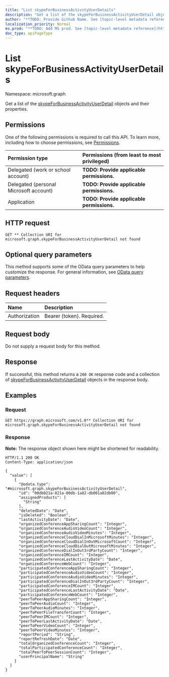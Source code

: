 ```yaml
---
title: "List skypeForBusinessActivityUserDetails"
description: "Get a list of the skypeForBusinessActivityUserDetail objects and their properties."
author: "**TODO: Provide Github Name. See [topic-level metadata reference](https://msgo.azurewebsites.net/add/document/guidelines/metadata.html#topic-level-metadata)**"
localization_priority: Normal
ms.prod: "**TODO: Add MS prod. See [topic-level metadata reference](https://msgo.azurewebsites.net/add/document/guidelines/metadata.html#topic-level-metadata)**"
doc_type: apiPageType
---
```


# List skypeForBusinessActivityUserDetails
Namespace: microsoft.graph



Get a list of the [skypeForBusinessActivityUserDetail](../resources/skypeforbusinessactivityuserdetail.md) objects and their properties.

## Permissions
One of the following permissions is required to call this API. To learn more, including how to choose permissions, see [Permissions](/graph/permissions-reference).

|Permission type|Permissions (from least to most privileged)|
|:---|:---|
|Delegated (work or school account)|**TODO: Provide applicable permissions.**|
|Delegated (personal Microsoft account)|**TODO: Provide applicable permissions.**|
|Application|**TODO: Provide applicable permissions.**|

## HTTP request

<!-- {
  "blockType": "ignored"
}
-->
``` http
GET ** Collection URI for microsoft.graph.skypeForBusinessActivityUserDetail not found
```

## Optional query parameters
This method supports some of the OData query parameters to help customize the response. For general information, see [OData query parameters](/graph/query-parameters).

## Request headers
|Name|Description|
|:---|:---|
|Authorization|Bearer {token}. Required.|

## Request body
Do not supply a request body for this method.

## Response

If successful, this method returns a `200 OK` response code and a collection of [skypeForBusinessActivityUserDetail](../resources/skypeforbusinessactivityuserdetail.md) objects in the response body.

## Examples

### Request
<!-- {
  "blockType": "request",
  "name": "list_skypeforbusinessactivityuserdetail"
}
-->
``` http
GET https://graph.microsoft.com/v1.0** Collection URI for microsoft.graph.skypeForBusinessActivityUserDetail not found
```


### Response
**Note:** The response object shown here might be shortened for readability.
<!-- {
  "blockType": "response",
  "truncated": true,
  "@odata.type": "Collection(microsoft.graph.skypeForBusinessActivityUserDetail)"
}
-->
``` http
HTTP/1.1 200 OK
Content-Type: application/json

{
  "value": [
    {
      "@odata.type": "#microsoft.graph.skypeForBusinessActivityUserDetail",
      "id": "00db821a-821a-00db-1a82-db001a82db00",
      "assignedProducts": [
        "String"
      ],
      "deletedDate": "Date",
      "isDeleted": "Boolean",
      "lastActivityDate": "Date",
      "organizedConferenceAppSharingCount": "Integer",
      "organizedConferenceAudioVideoCount": "Integer",
      "organizedConferenceAudioVideoMinutes": "Integer",
      "organizedConferenceCloudDialInMicrosoftMinutes": "Integer",
      "organizedConferenceCloudDialInOutMicrosoftCount": "Integer",
      "organizedConferenceCloudDialOutMicrosoftMinutes": "Integer",
      "organizedConferenceDialInOut3rdPartyCount": "Integer",
      "organizedConferenceIMCount": "Integer",
      "organizedConferenceLastActivityDate": "Date",
      "organizedConferenceWebCount": "Integer",
      "participatedConferenceAppSharingCount": "Integer",
      "participatedConferenceAudioVideoCount": "Integer",
      "participatedConferenceAudioVideoMinutes": "Integer",
      "participatedConferenceDialInOut3rdPartyCount": "Integer",
      "participatedConferenceIMCount": "Integer",
      "participatedConferenceLastActivityDate": "Date",
      "participatedConferenceWebCount": "Integer",
      "peerToPeerAppSharingCount": "Integer",
      "peerToPeerAudioCount": "Integer",
      "peerToPeerAudioMinutes": "Integer",
      "peerToPeerFileTransferCount": "Integer",
      "peerToPeerIMCount": "Integer",
      "peerToPeerLastActivityDate": "Date",
      "peerToPeerVideoCount": "Integer",
      "peerToPeerVideoMinutes": "Integer",
      "reportPeriod": "String",
      "reportRefreshDate": "Date",
      "totalOrganizedConferenceCount": "Integer",
      "totalParticipatedConferenceCount": "Integer",
      "totalPeerToPeerSessionCount": "Integer",
      "userPrincipalName": "String"
    }
  ]
}
```


